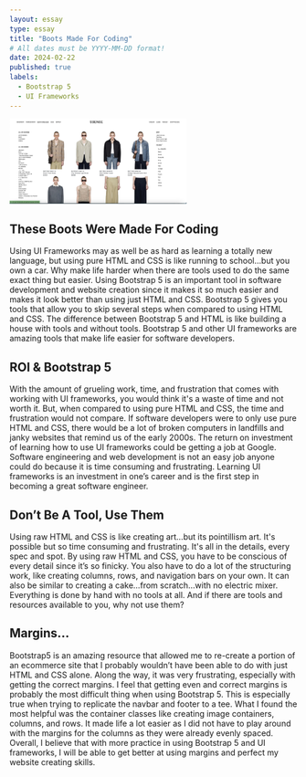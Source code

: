 ```yaml
---
layout: essay
type: essay
title: "Boots Made For Coding"
# All dates must be YYYY-MM-DD format!
date: 2024-02-22
published: true
labels:
  - Bootstrap 5
  - UI Frameworks
---
```


<img width="310px" class="rounded float-start pe-4" src="../img/ssense DIY.jpg">


## These Boots Were Made For Coding
Using UI Frameworks may as well be as hard as learning a totally new language, but using pure HTML and CSS is like running to school…but you own a car. Why make life harder when there are tools used to do the same exact thing but easier. Using Bootstrap 5 is an important tool in software development and website creation since it makes it so much easier and makes it look better than using just HTML and CSS. Bootstrap 5 gives you tools that allow you to skip several steps when compared to using HTML and CSS. The difference between Bootstrap 5 and HTML is like building a house with tools and without tools. Bootstrap 5 and other UI frameworks are amazing tools that make life easier for software developers. 

## ROI & Bootstrap 5	
With the amount of grueling work, time, and frustration that comes with working with UI frameworks, you would think it's a waste of time and not worth it. But, when compared to using pure HTML and CSS, the time and frustration would not compare. If software developers were to only use pure HTML and CSS, there would be a lot of broken computers in landfills and janky websites that remind us of the early 2000s. The return on investment of learning how to use UI frameworks could be getting a job at Google. Software engineering and web development is not an easy job anyone could do because it is time consuming and frustrating. Learning UI frameworks is an investment in one’s career and is the first step in becoming a great software engineer. 

## Don’t Be A Tool, Use Them
Using raw HTML and CSS is like creating art…but its pointillism art. It's possible but so time consuming and frustrating. It's all in the details, every spec and spot. By using raw HTML and CSS, you have to be conscious of every detail since it’s so finicky. You also have to do a lot of the structuring work, like creating columns, rows, and navigation bars on your own. It can also be similar to creating a cake…from scratch…with no electric mixer. Everything is done by hand with no tools at all. And if there are tools and resources available to you, why not use them? 

## 				Margins…
Bootstrap5 is an amazing resource that allowed me to re-create a portion of an ecommerce site that I probably wouldn’t have been able to do with just HTML and CSS alone. Along the way, it was very frustrating, especially with getting the correct margins. I feel that getting even and correct margins is probably the most difficult thing when using Bootstrap 5. This is especially true when trying to replicate the navbar and footer to a tee. What I found the most helpful was the container classes like creating image containers, columns, and rows. It made life a lot easier as I did not have to play around with the margins for the columns as they were already evenly spaced. Overall, I believe that with more practice in using Bootstrap 5 and UI frameworks, I will be able to get better at using margins and perfect my website creating skills. 
